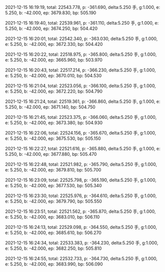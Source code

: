 2021-12-15 16:19:19, total: 22543.778, p: -361.690, delta:5.250 手, g:1.000, e: 5.250, b: -42.000, ep: 3679.830, bp: 505.190

2021-12-15 16:19:40, total: 22539.961, p: -361.110, delta:5.250 手, g:1.000, e: 5.250, b: -42.000, ep: 3674.250, bp: 504.420

2021-12-15 16:20:01, total: 22542.340, p: -363.030, delta:5.250 手, g:1.000, e: 5.250, b: -42.000, ep: 3672.330, bp: 504.420

2021-12-15 16:20:22, total: 22518.975, p: -365.800, delta:5.250 手, g:1.000, e: 5.250, b: -42.000, ep: 3665.960, bp: 503.970

2021-12-15 16:20:43, total: 22517.214, p: -366.230, delta:5.250 手, g:1.000, e: 5.250, b: -42.000, ep: 3670.010, bp: 504.530

2021-12-15 16:21:04, total: 22523.056, p: -366.100, delta:5.250 手, g:1.000, e: 5.250, b: -42.000, ep: 3672.220, bp: 504.790

2021-12-15 16:21:24, total: 22519.361, p: -366.860, delta:5.250 手, g:1.000, e: 5.250, b: -42.000, ep: 3671.140, bp: 504.750

2021-12-15 16:21:45, total: 22523.375, p: -366.060, delta:5.250 手, g:1.000, e: 5.250, b: -42.000, ep: 3673.380, bp: 504.930

2021-12-15 16:22:06, total: 22524.156, p: -365.670, delta:5.250 手, g:1.000, e: 5.250, b: -42.000, ep: 3675.530, bp: 505.150

2021-12-15 16:22:27, total: 22521.616, p: -365.880, delta:5.250 手, g:1.000, e: 5.250, b: -42.000, ep: 3677.880, bp: 505.470

2021-12-15 16:22:48, total: 22521.982, p: -365.790, delta:5.250 手, g:1.000, e: 5.250, b: -42.000, ep: 3679.810, bp: 505.700

2021-12-15 16:23:09, total: 22525.798, p: -365.190, delta:5.250 手, g:1.000, e: 5.250, b: -42.000, ep: 3677.530, bp: 505.340

2021-12-15 16:23:30, total: 22525.976, p: -364.610, delta:5.250 手, g:1.000, e: 5.250, b: -42.000, ep: 3679.790, bp: 505.550

2021-12-15 16:23:51, total: 22521.562, p: -365.870, delta:5.250 手, g:1.000, e: 5.250, b: -42.000, ep: 3683.010, bp: 506.110

2021-12-15 16:24:13, total: 22529.098, p: -364.550, delta:5.250 手, g:1.000, e: 5.250, b: -42.000, ep: 3685.610, bp: 506.270

2021-12-15 16:24:34, total: 22533.383, p: -364.230, delta:5.250 手, g:1.000, e: 5.250, b: -42.000, ep: 3682.250, bp: 505.810

2021-12-15 16:24:55, total: 22532.733, p: -364.730, delta:5.250 手, g:1.000, e: 5.250, b: -42.000, ep: 3683.990, bp: 506.090